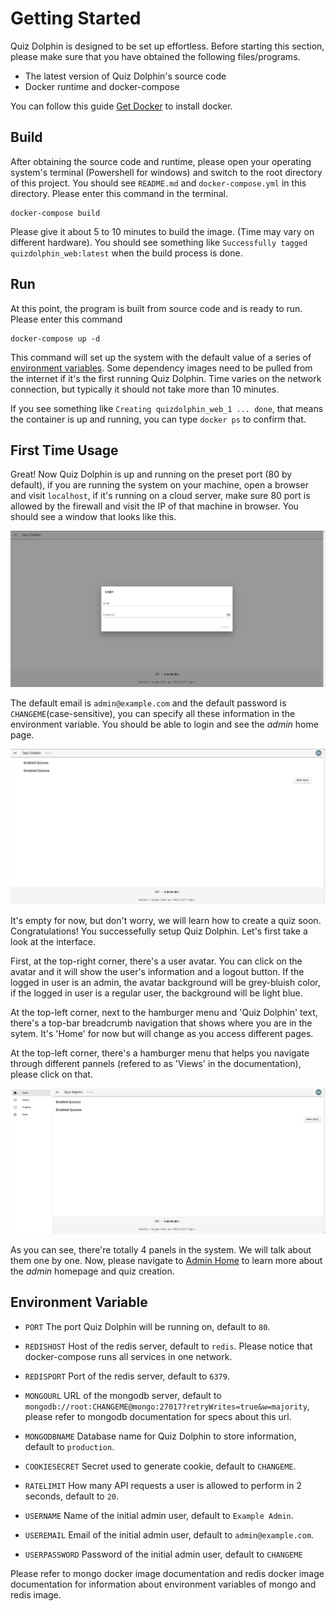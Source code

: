 # Getting Started

Quiz Dolphin is designed to be set up effortless. Before starting this section, please make sure that you have obtained the following files/programs.

* The latest version of Quiz Dolphin's source code
* Docker runtime and docker-compose

You can follow this guide [Get Docker](https://docs.docker.com/get-docker/) to install docker.

## Build

After obtaining the source code and runtime, please open your operating system's terminal (Powershell for windows) and switch to the root directory of this project. You should see `README.md` and `docker-compose.yml` in this directory. Please enter this command in the terminal.

```shell
docker-compose build
```

Please give it about 5 to 10 minutes to build the image. (Time may vary on different hardware). You should see something like `Successfully tagged quizdolphin_web:latest` when the build process is done.

## Run

At this point, the program is built from source code and is ready to run. Please enter this command

```shell
docker-compose up -d
```

This command will set up the system with the default value of a series of [environment variables](#Environment-Variable). Some dependency images need to be pulled from the internet if it's the first running Quiz Dolphin. Time varies on the network connection, but typically it should not take more than 10 minutes. 

If you see something like `Creating quizdolphin_web_1 ... done`, that means the container is up and running, you can type `docker ps` to confirm that.

## First Time Usage

Great! Now Quiz Dolphin is up and running on the preset port (80 by default), if you are running the system on your machine, open a browser and visit ```localhost```, if it's running on a cloud server, make sure 80 port is allowed by the firewall and visit the IP of that machine in browser. You should see a window that looks like this.

![login prompt](../images/login_prompt.png)

The default email is `admin@example.com` and the default password is `CHANGEME`(case-sensitive), you can specify all these information in the environment variable. You should be able to login and see the *admin* home page.

![home page](../images/empty_home.png)

It's empty for now, but don't worry, we will learn how to create a quiz soon. Congratulations! You successefully setup Quiz Dolphin. Let's first take a look at the interface. 

First, at the top-right corner, there's a user avatar. You can click on the avatar and it will show the user's information and a logout button. If the logged in user is an admin, the avatar background will be grey-bluish color, if the logged in user is a regular user, the background will be light blue.

At the top-left corner, next to the hamburger menu and 'Quiz Dolphin' text, there's a top-bar breadcrumb navigation that shows where you are in the sytem. It's 'Home' for now but will change as you access different pages.

At the top-left corner, there's a hamburger menu that helps you navigate through different pannels (refered to as 'Views' in the documentation), please click on that.

![menu](../images/menu.png)

As you can see, there're totally 4 panels in the system. We will talk about them one by one. Now, please navigate to [Admin Home](Admin-Home.md)  to learn more about the *admin* homepage and quiz creation.

## Environment Variable

- `PORT` The port Quiz Dolphin will be running on, default to `80`.

- `REDISHOST` Host of the redis server, default to `redis`. Please notice that docker-compose runs all services in one network.

- `REDISPORT` Port of the redis server, default to `6379`.

- `MONGOURL` URL of the mongodb server, default to `mongodb://root:CHANGEME@mongo:27017?retryWrites=true&w=majority`, please refer to mongodb documentation for specs about this url.

- `MONGODBNAME` Database name for Quiz Dolphin to store information, default to `production`.

- `COOKIESECRET` Secret used to generate cookie, default to `CHANGEME`.

- `RATELIMIT` How many API requests a user is allowed to perform in 2 seconds, default to `20`.

- `USERNAME` Name of the initial admin user, default to `Example Admin`.

- `USEREMAIL` Email of the initial admin user, default to `admin@example.com`.

- `USERPASSWORD` Password of the initial admin user, default to `CHANGEME`

Please refer to mongo docker image documentation and redis docker image documentation for information about environment variables of mongo and redis image.
